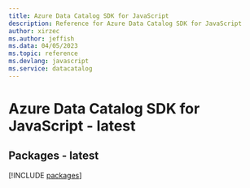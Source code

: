 ```yaml
---
title: Azure Data Catalog SDK for JavaScript
description: Reference for Azure Data Catalog SDK for JavaScript
author: xirzec
ms.author: jeffish
ms.data: 04/05/2023
ms.topic: reference
ms.devlang: javascript
ms.service: datacatalog
---
```

# Azure Data Catalog SDK for JavaScript - latest
## Packages - latest
[!INCLUDE [packages](data-catalog-index.md)]